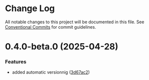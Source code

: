 # Change Log

All notable changes to this project will be documented in this file.
See [Conventional Commits](https://conventionalcommits.org) for commit guidelines.

# 0.4.0-beta.0 (2025-04-28)


### Features

* added automatic versionnig ([3d67ac2](https://github.com/Pierre-MarieMarchio/ngx-statewise/commit/3d67ac26f27a5039a422249b8e13eb88c2706d27))
